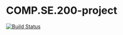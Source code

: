 # COMP.SE.200-project 
[![Build Status](https://travis-ci.org/KonstaL/COMP.SE.200-project.svg?branch=main)](https://travis-ci.org/KonstaL/COMP.SE.200-project)
